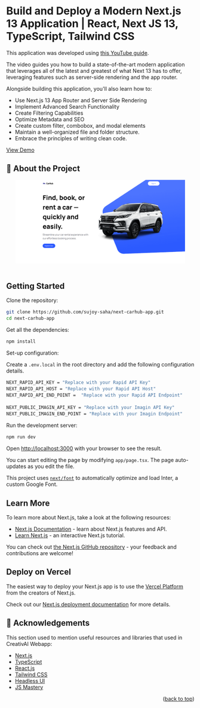 <a name="readme-top"></a>

# Build and Deploy a Modern Next.js 13 Application | React, Next JS 13, TypeScript, Tailwind CSS

This application was developed using [this YouTube guide](https://www.youtube.com/watch?app=desktop&v=pUNSHPyVryU).

The video guides you how to build a state-of-the-art modern application that leverages all of the latest and greatest of what Next 13 has to offer, leveraging features such as server-side rendering and the app router. 

Alongside building this application, you'll also learn how to:
- Use Next.js 13 App Router and Server Side Rendering
- Implement Advanced Search Functionality
- Create Filtering Capabilities
- Optimize Metadata and SEO
- Create custom filter, combobox, and modal elements
- Maintain a well-organized file and folder structure.
- Embrace the principles of writing clean code.

<a href="https://next-carhub-app.vercel.app/">View Demo</a>

<!-- About the Project -->
## :star2: About the Project

<div align="center">
  <img src="@readme_assets/readme-car-rental.png" height="auto" width="90%"/>
</div>
<br />

## Getting Started

Clone the repository:

```bash
git clone https://github.com/sujoy-saha/next-carhub-app.git
cd next-carhub-app
```

Get all the dependencies:

```bash
npm install
```

Set-up configuration:

Create a `.env.local` in the root directory and add the following configuration details.

```bash
NEXT_RAPID_API_KEY = "Replace with your Rapid API Key"
NEXT_RAPID_API_HOST = "Replace with your Rapid API Host"
NEXT_RAPID_API_END_POINT =  "Replace with your Rapid API Endpoint"

NEXT_PUBLIC_IMAGIN_API_KEY = "Replace with your Imagin API Key"
NEXT_PUBLIC_IMAGIN_END_POINT = "Replace with your Imagin Endpoint"
```

Run the development server:

```bash
npm run dev
```


Open [http://localhost:3000](http://localhost:3000) with your browser to see the result.

You can start editing the page by modifying `app/page.tsx`. The page auto-updates as you edit the file.

This project uses [`next/font`](https://nextjs.org/docs/basic-features/font-optimization) to automatically optimize and load Inter, a custom Google Font.

## Learn More

To learn more about Next.js, take a look at the following resources:

- [Next.js Documentation](https://nextjs.org/docs) - learn about Next.js features and API.
- [Learn Next.js](https://nextjs.org/learn) - an interactive Next.js tutorial.

You can check out [the Next.js GitHub repository](https://github.com/vercel/next.js/) - your feedback and contributions are welcome!

## Deploy on Vercel

The easiest way to deploy your Next.js app is to use the [Vercel Platform](https://vercel.com/new?utm_medium=default-template&filter=next.js&utm_source=create-next-app&utm_campaign=create-next-app-readme) from the creators of Next.js.

Check out our [Next.js deployment documentation](https://nextjs.org/docs/deployment) for more details.

<!-- Acknowledgments -->
## :gem: Acknowledgements

This section used to mention useful resources and libraries that used in CreativAI Webapp:
- [Next.js](https://nextjs.org/)
- [TypeScript](https://www.typescriptlang.org/)
- [React.js](https://reactjs.org/)
- [Tailwind CSS](https://tailwindcss.com/)
- [Headless UI](https://headlessui.com/)
- [JS Mastery](https://www.jsmastery.pro/)

<p align="right">(<a href="#readme-top">back to top</a>)</p>

